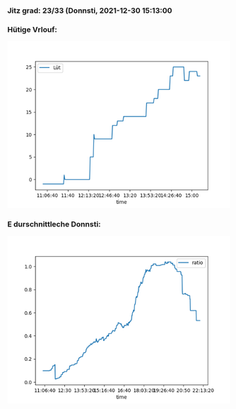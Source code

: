 ### Jitz grad: 23/33 (Donnsti, 2021-12-30 15:13:00

### Hütige Vrlouf:
![Graph](Today.png)

### E durschnittleche Donnsti:
![Graph](Donnsti.png)